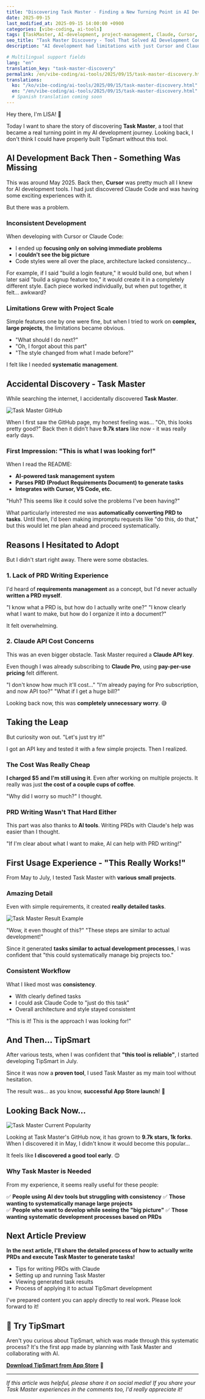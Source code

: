 ```yaml
---
title: "Discovering Task Master - Finding a New Turning Point in AI Development"
date: 2025-09-15
last_modified_at: 2025-09-15 14:00:00 +0900
categories: [vibe-coding, ai-tools]
tags: [TaskMaster, AI-development, project-management, Claude, Cursor, vibe-coding, AI-collaboration, dev-tools, task-management, PRD, 2025-AI-tools]
seo_title: "Task Master Discovery - Tool That Solved AI Development Consistency Issues"
description: "AI development had limitations with just Cursor and Claude Code. Sharing honest experiences from discovering Task Master to implementation."

# Multilingual support fields
lang: "en"
translation_key: "task-master-discovery"
permalink: /en/vibe-coding/ai-tools/2025/09/15/task-master-discovery.html
translations:
  ko: "/ko/vibe-coding/ai-tools/2025/09/15/task-master-discovery.html"
  en: "/en/vibe-coding/ai-tools/2025/09/15/task-master-discovery.html"
  # Spanish translation coming soon
---
```


Hey there, I'm LISA! 🙂

Today I want to share the story of discovering **Task Master**, a tool that became a real turning point in my AI development journey. Looking back, I don't think I could have properly built TipSmart without this tool.

## AI Development Back Then - Something Was Missing

This was around May 2025. Back then, **Cursor** was pretty much all I knew for AI development tools. I had just discovered Claude Code and was having some exciting experiences with it.

But there was a problem.

### **Inconsistent Development**
When developing with Cursor or Claude Code:
- I ended up **focusing only on solving immediate problems**
- I **couldn't see the big picture**
- Code styles were all over the place, architecture lacked consistency...

For example, if I said "build a login feature," it would build one, but when I later said "build a signup feature too," it would create it in a completely different style. Each piece worked individually, but when put together, it felt... awkward?

### **Limitations Grew with Project Scale**
Simple features one by one were fine, but when I tried to work on **complex, large projects**, the limitations became obvious.

- "What should I do next?"
- "Oh, I forgot about this part"  
- "The style changed from what I made before?"

I felt like I needed **systematic management**.

## Accidental Discovery - Task Master

While searching the internet, I accidentally discovered **Task Master**.

![Task Master GitHub](/assets/images/20250916_01/github-main.png)

When I first saw the GitHub page, my honest feeling was... "Oh, this looks pretty good?" Back then it didn't have **9.7k stars** like now - it was really early days.

### **First Impression: "This is what I was looking for!"**

When I read the README:
- **AI-powered task management system**
- **Parses PRD (Product Requirements Document) to generate tasks**
- **Integrates with Cursor, VS Code, etc.**

"Huh? This seems like it could solve the problems I've been having?"

What particularly interested me was **automatically converting PRD to tasks**. Until then, I'd been making impromptu requests like "do this, do that," but this would let me plan ahead and proceed systematically.

## Reasons I Hesitated to Adopt

But I didn't start right away. There were some obstacles.

### **1. Lack of PRD Writing Experience**
I'd heard of **requirements management** as a concept, but I'd never actually **written a PRD myself**.

"I know what a PRD is, but how do I actually write one?"
"I know clearly what I want to make, but how do I organize it into a document?"

It felt overwhelming.

### **2. Claude API Cost Concerns**
This was an even bigger obstacle. Task Master required a **Claude API key**.

Even though I was already subscribing to **Claude Pro**, using **pay-per-use pricing** felt different.

"I don't know how much it'll cost..."
"I'm already paying for Pro subscription, and now API too?"
"What if I get a huge bill?"

Looking back now, this was **completely unnecessary worry**. 😅

## Taking the Leap

But curiosity won out. "Let's just try it!"

I got an API key and tested it with a few simple projects. Then I realized.

### **The Cost Was Really Cheap**
**I charged $5 and I'm still using it**. Even after working on multiple projects. It really was just **the cost of a couple cups of coffee**.

"Why did I worry so much?" I thought.

### **PRD Writing Wasn't That Hard Either**
This part was also thanks to **AI tools**. Writing PRDs with Claude's help was easier than I thought.

"If I'm clear about what I want to make, AI can help with PRD writing!"

## First Usage Experience - "This Really Works!"

From May to July, I tested Task Master with **various small projects**.

### **Amazing Detail**
Even with simple requirements, it created **really detailed tasks**.

![Task Master Result Example](/assets/images/20250916_01/task-list-example.png)

"Wow, it even thought of this?"
"These steps are similar to actual development!"

Since it generated **tasks similar to actual development processes**, I was confident that "this could systematically manage big projects too."

### **Consistent Workflow**
What I liked most was **consistency**.

- With clearly defined tasks
- I could ask Claude Code to "just do this task"
- Overall architecture and style stayed consistent

"This is it! This is the approach I was looking for!"

## And Then... TipSmart

After various tests, when I was confident that **"this tool is reliable"**, I started developing TipSmart in July.

Since it was now a **proven tool**, I used Task Master as my main tool without hesitation.

The result was... as you know, **successful App Store launch**! 🎉

## Looking Back Now...

![Task Master Current Popularity](/assets/images/20250916_01/github-stars.png)

Looking at Task Master's GitHub now, it has grown to **9.7k stars, 1k forks**. When I discovered it in May, I didn't know it would become this popular...

It feels like **I discovered a good tool early**. 😊

### **Why Task Master is Needed**
From my experience, it seems really useful for these people:

✅ **People using AI dev tools but struggling with consistency**
✅ **Those wanting to systematically manage large projects**  
✅ **People who want to develop while seeing the "big picture"**
✅ **Those wanting systematic development processes based on PRDs**

## Next Article Preview

**In the next article, I'll share the detailed process of how to actually write PRDs and execute Task Master to generate tasks!**

- Tips for writing PRDs with Claude
- Setting up and running Task Master  
- Viewing generated task results
- Process of applying it to actual TipSmart development

I've prepared content you can apply directly to real work. Please look forward to it!

## 📱 Try TipSmart

Aren't you curious about TipSmart, which was made through this systematic process? It's the first app made by planning with Task Master and collaborating with AI.

**[Download TipSmart from App Store](https://apps.apple.com/app/tipsmart-tip-calculator/id6749946714)** 📱

---

*If this article was helpful, please share it on social media! If you share your Task Master experiences in the comments too, I'd really appreciate it!*